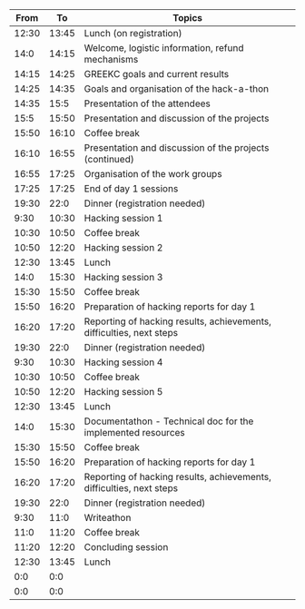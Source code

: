| From | To | Topics |
|--------|------|------------------------------------------|
| 12:30 | 13:45 | Lunch (on registration)| 
 | 14:0 | 14:15 | Welcome, logistic information, refund mechanisms| 
 | 14:15 | 14:25 | GREEKC goals and current results| 
 | 14:25 | 14:35 | Goals and organisation of the hack-a-thon| 
 | 14:35 | 15:5 | Presentation of the attendees| 
 | 15:5 | 15:50 | Presentation and discussion of the projects| 
 | 15:50 | 16:10 | Coffee break| 
 | 16:10 | 16:55 | Presentation and discussion of the projects (continued)| 
 | 16:55 | 17:25 | Organisation of the work groups| 
 | 17:25 | 17:25 | End of day 1 sessions| 
 | 19:30 | 22:0 | Dinner (registration needed)| 
 | 9:30 | 10:30 | Hacking session 1| 
 | 10:30 | 10:50 | Coffee break| 
 | 10:50 | 12:20 | Hacking session 2| 
 | 12:30 | 13:45 | Lunch| 
 | 14:0 | 15:30 | Hacking session 3| 
 | 15:30 | 15:50 | Coffee break| 
 | 15:50 | 16:20 | Preparation of hacking reports for day 1| 
 | 16:20 | 17:20 | Reporting of hacking results, achievements, difficulties, next steps| 
 | 19:30 | 22:0 | Dinner (registration needed)| 
 | 9:30 | 10:30 | Hacking session 4| 
 | 10:30 | 10:50 | Coffee break| 
 | 10:50 | 12:20 | Hacking session 5| 
 | 12:30 | 13:45 | Lunch| 
 | 14:0 | 15:30 | Documentathon - Technical doc for the implemented resources| 
 | 15:30 | 15:50 | Coffee break| 
 | 15:50 | 16:20 | Preparation of hacking reports for day 1| 
 | 16:20 | 17:20 | Reporting of hacking results, achievements, difficulties, next steps| 
 | 19:30 | 22:0 | Dinner (registration needed)| 
 | 9:30 | 11:0 | Writeathon| 
 | 11:0 | 11:20 | Coffee break| 
 | 11:20 | 12:20 | Concluding session| 
 | 12:30 | 13:45 | Lunch| 
 | 0:0 | 0:0 | | 
 | 0:0 | 0:0 | | 
